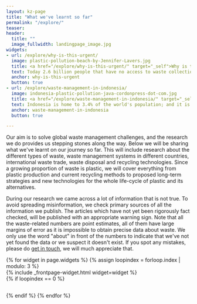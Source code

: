 ```yaml
---
layout: kz-page
title: "What we've learnt so far"
permalink: "/explore/"
teaser: 
header:
  title: ""
  image_fullwidth: landingpage_image.jpg
widgets:
- url: /explore/why-is-this-urgent/
  image: plastic-pollution-beach-by-Jennifer-Lavers.jpg
  title: <a href="/explore/why-is-this-urgent/" target="_self">Why is this urgent?</a>
  text: Today 2.6 billion people that have no access to waste collection services faced a choice of what to do with their waste. Today 32,877 tonnes of plastic waste ended up in our oceans. By "today" I don't mean nowadays, I mean in the past 24 hours.
  anchor: why-is-this-urgent
  button: true
- url: /explore/waste-management-in-indonesia/
  image: indonesia-plastic-pollution-java-cordonpress-dot-com.jpg
  title: <a href="/explore/waste-management-in-indonesia/" target="_self">Waste management in Indonesia</a>
  text: Indonesia is home to 3.4% of the world's population; and it is estimated that 10% of the global ocean plastic pollution originates there. The Indonesia National Plastic Action Partnership mapped out this challenge.
  anchor: waste-management-in-indonesia
  button: true

---
```


Our aim is to solve global waste management challenges, and the research we do provides us stepping stones along the way. Below we will be sharing what we've learnt on our journey so far. This will include research about the different types of waste, waste management systems in different countries, international waste trade, waste disposal and recycling technologies. Since a growing proportion of waste is plastic, we will cover everything from plastic production and current recycling methods to proposed long-term strategies and new technologies for the whole life-cycle of plastic and its alternatives.


During our research we came across a lot of information that is not true. To avoid spreading misinformation, we check primary sources of all the information we publish. The articles which have not yet been rigorously fact checked, will be published with an appropriate warning sign. Note that all the waste-related numbers are point estimates, all of them have large margins of error as it is impossible to obtain precise data about waste. We only use the word "about" in front of the numbers to indicate that we've not yet found the data or we suspect it doesn't exist. If you spot any mistakes, please do <a href="mailto:hello@samudra.world" target="_blank">get in touch</a>, we will much appreciate that.


<div class="row">
  {% for widget in page.widgets %}
    {% assign loopindex = forloop.index | modulo: 3 %}
    <div id="{{ widget.anchor }}">{% include _frontpage-widget.html widget=widget %}</div>
    {% if loopindex == 0 %}
  <hr style="height:1px; visibility:hidden;" /> <!-- Prevents long first column items from pushing new rows to the right -->
    {% endif %}
  {% endfor %}
</div>






